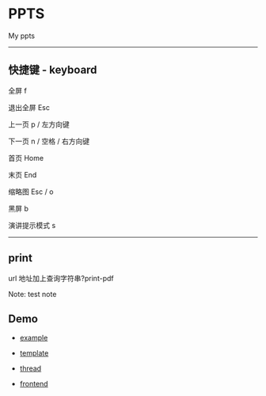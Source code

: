 # PPTS

My ppts

---

## 快捷键 - keyboard

全屏 f

退出全屏 Esc

上一页 p / 左方向键

下一页 n / 空格 / 右方向键

首页 Home

末页 End

缩略图 Esc / o

黑屏 b

演讲提示模式 s

---

## print

url 地址加上查询字符串?print-pdf

Note: test note

## Demo

- [example](./example.html)

- [template](./template/template.html)

- [thread](./frontend/thread.html)

- [frontend](./docs/frontend.md)
